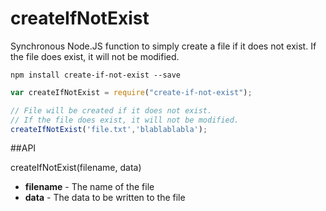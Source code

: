 # createIfNotExist
Synchronous Node.JS function to simply create a file if it does not exist. If the file does exist, it will not be modified.


```shell
npm install create-if-not-exist --save
```

```javascript
var createIfNotExist = require("create-if-not-exist");

// File will be created if it does not exist.
// If the file does exist, it will not be modified.
createIfNotExist('file.txt','blablablabla');
```

##API

createIfNotExist(filename, data)
- **filename** - The name of the file
- **data** - The data to be written to the file
